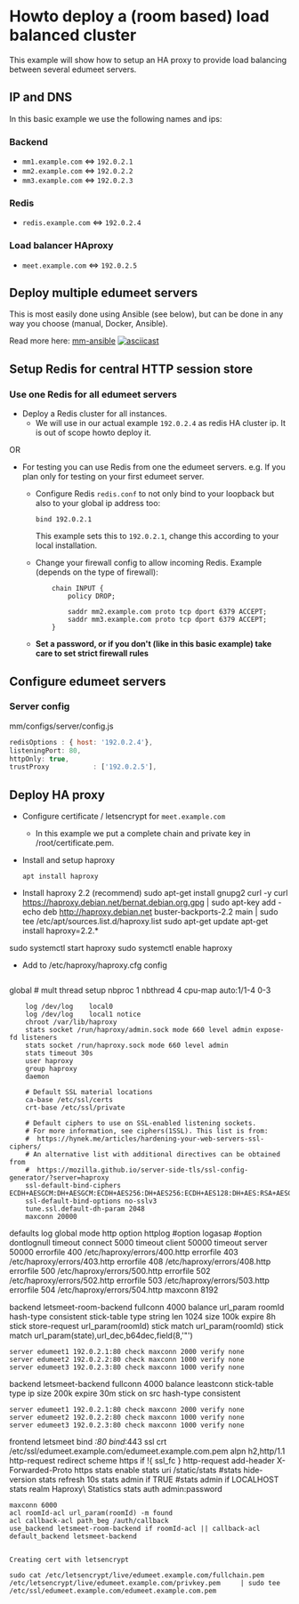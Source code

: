 # Howto deploy a (room based) load balanced cluster

This example will show how to setup an HA proxy to provide load balancing between several
edumeet servers.

## IP and DNS

In this basic example we use the following names and ips:

### Backend

* `mm1.example.com` <=> `192.0.2.1`
* `mm2.example.com` <=> `192.0.2.2`
* `mm3.example.com` <=> `192.0.2.3`

### Redis

* `redis.example.com` <=> `192.0.2.4`

### Load balancer HAproxy

* `meet.example.com` <=> `192.0.2.5`

## Deploy multiple edumeet servers

This is most easily done using Ansible (see below), but can be done
in any way you choose (manual, Docker, Ansible).

Read more here: [mm-ansible](https://github.com/edumeet/edumeet-ansible)
[![asciicast](https://asciinema.org/a/311365.svg)](https://asciinema.org/a/311365)

## Setup Redis for central HTTP session store

### Use one Redis for all edumeet servers

* Deploy a Redis cluster for all instances.
  * We will use in our actual example `192.0.2.4` as redis HA cluster ip. It is out of scope howto deploy it.

OR

* For testing you can use Redis from one the edumeet servers. e.g. If you plan only for testing on your first edumeet server.
  * Configure Redis `redis.conf` to not only bind to your loopback but also to your global ip address too:

    ``` plaintext
    bind 192.0.2.1
    ```

    This example sets this to `192.0.2.1`, change this according to your local installation.

  * Change your firewall config to allow incoming Redis. Example (depends on the type of firewall):

    ``` plaintext
        chain INPUT {
            policy DROP;

            saddr mm2.example.com proto tcp dport 6379 ACCEPT;
            saddr mm3.example.com proto tcp dport 6379 ACCEPT;
        }
    ```

  * **Set a password, or if you don't (like in this basic example) take care to set strict firewall rules**

## Configure edumeet servers

### Server config

mm/configs/server/config.js

``` js
redisOptions : { host: '192.0.2.4'},
listeningPort: 80,
httpOnly: true,
trustProxy           : ['192.0.2.5'],
```

## Deploy HA proxy

* Configure certificate / letsencrypt for `meet.example.com`
  * In this example we put a complete chain and private key in /root/certificate.pem.
* Install and setup haproxy

  `apt install haproxy`
* Install haproxy 2.2 (recommend)
  sudo apt-get install gnupg2 curl -y
curl https://haproxy.debian.net/bernat.debian.org.gpg | sudo apt-key add -
echo deb http://haproxy.debian.net buster-backports-2.2 main | sudo tee /etc/apt/sources.list.d/haproxy.list
sudo apt-get update
apt-get install haproxy=2.2.\*

sudo systemctl start haproxy
sudo systemctl enable haproxy


* Add to /etc/haproxy/haproxy.cfg config

  ``` plaintext

global
        # mult thread setup
        nbproc 1
        nbthread 4
        cpu-map auto:1/1-4 0-3

        log /dev/log    local0
        log /dev/log    local1 notice
        chroot /var/lib/haproxy
        stats socket /run/haproxy/admin.sock mode 660 level admin expose-fd listeners
        stats socket /run/haproxy.sock mode 660 level admin
        stats timeout 30s
        user haproxy
        group haproxy
        daemon

        # Default SSL material locations
        ca-base /etc/ssl/certs
        crt-base /etc/ssl/private

        # Default ciphers to use on SSL-enabled listening sockets.
        # For more information, see ciphers(1SSL). This list is from:
        #  https://hynek.me/articles/hardening-your-web-servers-ssl-ciphers/
        # An alternative list with additional directives can be obtained from
        #  https://mozilla.github.io/server-side-tls/ssl-config-generator/?server=haproxy
        ssl-default-bind-ciphers ECDH+AESGCM:DH+AESGCM:ECDH+AES256:DH+AES256:ECDH+AES128:DH+AES:RSA+AESGCM:RSA+AES:!aNULL:!MD5:!DSS
        ssl-default-bind-options no-sslv3
        tune.ssl.default-dh-param 2048
        maxconn 20000

defaults
        log     global
        mode    http
        option  httplog
        #option  logasap
        #option dontlognull
        timeout connect 5000
        timeout client  50000
        timeout server  50000
        errorfile 400 /etc/haproxy/errors/400.http
        errorfile 403 /etc/haproxy/errors/403.http
        errorfile 408 /etc/haproxy/errors/408.http
        errorfile 500 /etc/haproxy/errors/500.http
        errorfile 502 /etc/haproxy/errors/502.http
        errorfile 503 /etc/haproxy/errors/503.http
        errorfile 504 /etc/haproxy/errors/504.http
        maxconn 8192

backend letsmeet-room-backend
    fullconn 4000
    balance url_param roomId
    hash-type consistent
    stick-table type string len 1024 size 100k expire 8h
    stick store-request url_param(roomId)
    stick match url_param(roomId)
    stick match url_param(state),url_dec,b64dec,field(8,'\"')

    server edumeet1 192.0.2.1:80 check maxconn 2000 verify none
    server edumeet2 192.0.2.2:80 check maxconn 1000 verify none
    server edumeet3 192.0.2.3:80 check maxconn 1000 verify none

backend letsmeet-backend
    fullconn 4000
    balance leastconn
    stick-table type ip size 200k expire 30m
    stick on src
    hash-type consistent

    server edumeet1 192.0.2.1:80 check maxconn 2000 verify none
    server edumeet2 192.0.2.2:80 check maxconn 1000 verify none
    server edumeet3 192.0.2.3:80 check maxconn 1000 verify none

frontend letsmeet
    bind *:80
    bind*:443 ssl crt /etc/ssl/edumeet.example.com/edumeet.example.com.pem alpn h2,http/1.1
    http-request redirect scheme https if !{ ssl_fc }
    http-request add-header X-Forwarded-Proto https
    stats enable
    stats uri /static/stats
    #stats hide-version
    stats refresh 10s
    stats admin if TRUE
    #stats admin if LOCALHOST
    stats realm Haproxy\ Statistics
    stats auth admin:password

    maxconn 6000
    acl roomId-acl url_param(roomId) -m found 
    acl callback-acl path_beg /auth/callback
    use_backend letsmeet-room-backend if roomId-acl || callback-acl
    default_backend letsmeet-backend

  ```

Creating cert with letsencrypt

sudo cat /etc/letsencrypt/live/edumeet.example.com/fullchain.pem     /etc/letsencrypt/live/edumeet.example.com/privkey.pem     | sudo tee /etc/ssl/edumeet.example.com/edumeet.example.com.pem
